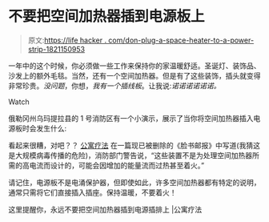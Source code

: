 # 不要把空间加热器插到电源板上

> 原文:[https://life hacker . com/don-plug-a-space-heater-to-a-power-strip-1821150953](https://lifehacker.com/dont-plug-a-space-heater-into-a-power-strip-1821150953)

一年中的这个时候，你必须做一些工作来保持你的家温暖舒适。圣诞灯、装饰品、沙发上的额外毛毯。当然，还有一个空间加热器。但是有了这些装饰，插头就变得非常珍贵。*没问题*，你想，*我有一个插线板*。让我说:*诺诺诺诺诺诺。*

Watch

俄勒冈州乌玛提拉县的 1 号消防区有一个小演示，展示了当你将空间加热器插入电源板时会发生什么:

看起来很糟，对吧？？ [公寓疗法](http://www.apartmenttherapy.com/heres-your-reminder-that-you-should-never-plug-a-space-heater-into-a-power-strip-253389) 在一篇现已被删除的《脸书邮报》中写道(我猜这是大规模病毒传播的危险)，消防部门警告说，“这些装置不是为处理空间加热器所需的高电流而设计的，可能会因增加的能量流而过热甚至着火。”

请记住，电源板不是电涌保护器，但即使如此，许多空间加热器都有特定的说明，通常只需将它们直接插入插座。保持温暖，不要着火！

这里提醒你，永远不要把空间加热器插到电源插排上 |公寓疗法